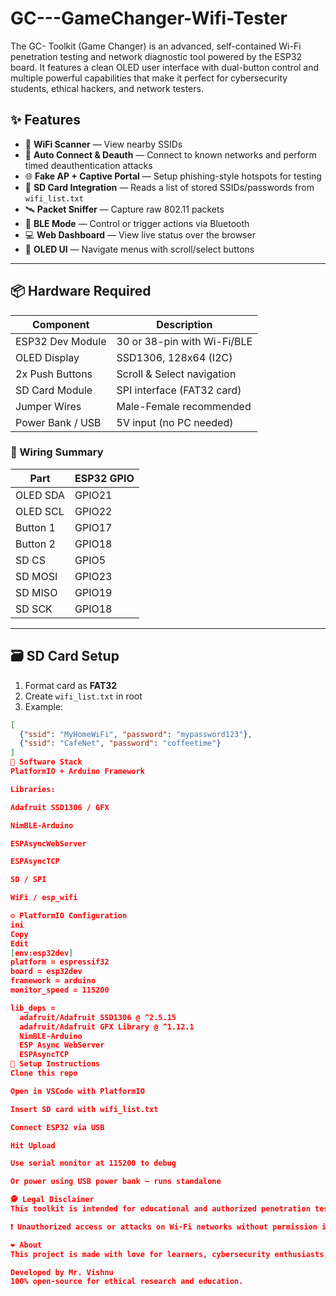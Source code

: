 # GC---GameChanger-Wifi-Tester
The GC- Toolkit (Game Changer) is an advanced, self-contained Wi-Fi penetration testing and network diagnostic tool powered by the ESP32 board.  It features a clean OLED user interface with dual-button control and multiple powerful capabilities that make it perfect for cybersecurity students, ethical hackers, and network testers.

## ✨ Features

- 📡 **WiFi Scanner** — View nearby SSIDs
- 🔐 **Auto Connect & Deauth** — Connect to known networks and perform timed deauthentication attacks
- 🌐 **Fake AP + Captive Portal** — Setup phishing-style hotspots for testing
- 📁 **SD Card Integration** — Reads a list of stored SSIDs/passwords from `wifi_list.txt`
- 🛰 **Packet Sniffer** — Capture raw 802.11 packets
- 📲 **BLE Mode** — Control or trigger actions via Bluetooth
- 💻 **Web Dashboard** — View live status over the browser
- 🧠 **OLED UI** — Navigate menus with scroll/select buttons

---

## 📦 Hardware Required

| Component           | Description                |
|--------------------|----------------------------|
| ESP32 Dev Module   | 30 or 38-pin with Wi-Fi/BLE |
| OLED Display       | SSD1306, 128x64 (I2C)       |
| 2x Push Buttons    | Scroll & Select navigation |
| SD Card Module     | SPI interface (FAT32 card) |
| Jumper Wires       | Male-Female recommended    |
| Power Bank / USB   | 5V input (no PC needed)     |

### 🧰 Wiring Summary

| Part      | ESP32 GPIO |
|-----------|------------|
| OLED SDA  | GPIO21     |
| OLED SCL  | GPIO22     |
| Button 1  | GPIO17     |
| Button 2  | GPIO18     |
| SD CS     | GPIO5      |
| SD MOSI   | GPIO23     |
| SD MISO   | GPIO19     |
| SD SCK    | GPIO18     |

---

## 🗃️ SD Card Setup

1. Format card as **FAT32**
2. Create `wifi_list.txt` in root
3. Example:

```json
[
  {"ssid": "MyHomeWiFi", "password": "mypassword123"},
  {"ssid": "CafeNet", "password": "coffeetime"}
]
🧠 Software Stack
PlatformIO + Arduino Framework

Libraries:

Adafruit SSD1306 / GFX

NimBLE-Arduino

ESPAsyncWebServer

ESPAsyncTCP

SD / SPI

WiFi / esp_wifi

⚙️ PlatformIO Configuration
ini
Copy
Edit
[env:esp32dev]
platform = espressif32
board = esp32dev
framework = arduino
monitor_speed = 115200

lib_deps =
  adafruit/Adafruit SSD1306 @ ^2.5.15
  adafruit/Adafruit GFX Library @ ^1.12.1
  NimBLE-Arduino
  ESP Async WebServer
  ESPAsyncTCP
🚀 Setup Instructions
Clone this repo

Open in VSCode with PlatformIO

Insert SD card with wifi_list.txt

Connect ESP32 via USB

Hit Upload

Use serial monitor at 115200 to debug

Or power using USB power bank — runs standalone

🕵️ Legal Disclaimer
This toolkit is intended for educational and authorized penetration testing purposes only.

❗ Unauthorized access or attacks on Wi-Fi networks without permission is illegal and punishable under law.

❤️ About
This project is made with love for learners, cybersecurity enthusiasts, and ethical hackers.

Developed by Mr. Vishnu
100% open-source for ethical research and education.
